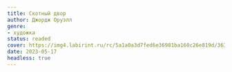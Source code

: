 ```yaml
---
title: Скотный двор
author: Джордж Оруэлл
genre:
- художка
status: readed
cover: https://img4.labirint.ru/rc/5a1a0a3d7fed6e36981ba160c26e819d/363x561q80/books59/584142/cover.jpg?1612704664
date: 2023-05-17
headless: true
---
```


